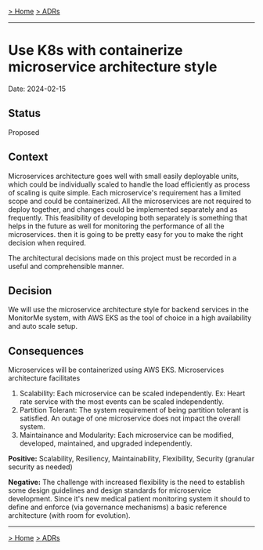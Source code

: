 [> Home](../README.md)    [> ADRs](README.md)

---

# Use K8s with containerize microservice architecture style

Date: 2024-02-15

## Status

Proposed

## Context
Microservices architecture goes well with small easily deployable units, which could be individually scaled to handle the load efficiently as process of scaling is quite simple. Each microservice's requirement has a limited scope and could be containerized. All the microservices are not required to deploy together, and changes could be implemented separately and as frequently. This feasibility of developing both separately is something that helps in the future as well for monitoring the performance of all the microservices. then it is going to be pretty easy for you to make the right decision when required.

The architectural decisions made on this project must be recorded in a useful and comprehensible manner.

## Decision
We will use the microservice architecture style for backend services in the MonitorMe system, with AWS EKS as the tool of choice in a high availability and auto scale setup.

## Consequences
Microservices will be containerized using AWS EKS. Microservices architecture facilitates 
1. Scalability: Each microservice can be scaled independently. Ex: Heart rate service with the most events can be scaled independently.
2. Partition Tolerant: The system requirement of being partition tolerant is satisfied. An outage of one microservice does not impact the overall system.
3. Maintainance and Modularity: Each microservice can be modified, developed, maintained, and upgraded independently.

**Positive:**
Scalability, Resiliency, Maintainability, Flexibility, Security (granular security as needed)

**Negative:**
The challenge with increased flexibility is the need to establish some design guidelines and design standards for microservice development. Since it's new medical patient monitoring system it should to define and enforce (via governance mechanisms) a basic reference architecture (with room for evolution). 


---

[> Home](../README.md)    [> ADRs](README.md)
